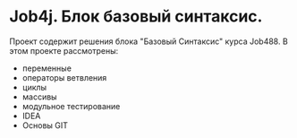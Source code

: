 # Job4j. Блок базовый синтаксис.
Проект содержит решения блока "Базовый Синтаксис" курса Job488.
В этом проекте рассмотрены: 
- переменные
- операторы ветвления
- циклы
- массивы
- модульное тестирование
- IDEA
- Основы GIT
